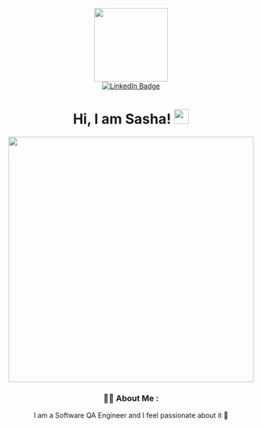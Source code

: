 <div id="header" align="center">
 <img src="https://media.giphy.com/media/SUcApSWjPwQMARvcM8/giphy.gif" width="150"/>

 <div id="badges">
     <a href=https://www.linkedin.com/in/sasha-akinsheva/>
  <img src="https://img.shields.io/badge/LinkedIn-blue?style=for-the-badge&logo=linkedin&logoColor=white" alt="LinkedIn Badge"/>
  </a>
  </div>

  <img src="https://komarev.com/ghpvc/?username=your-github-username&style=flat-square&color=blue" alt=""/>

  <h1>
  Hi, I am Sasha!
  <img src="https://media.giphy.com/media/hvRJCLFzcasrR4ia7z/giphy.gif" width="30px"/>
</h1>
<div id="header" align="center">
<img src="https://media.proglib.io/wp-uploads/2017/09/qa-2-min.png"width="500"/>
</div>

### :woman_technologist: About Me :
I am a Software QA Engineer and I feel passionate about it :star_struck:
